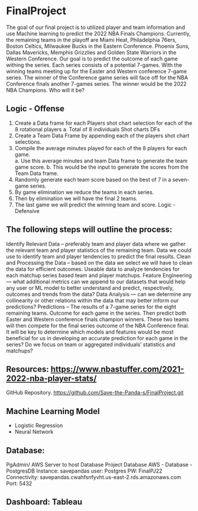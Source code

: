 # FinalProject
The goal of our final project is to utilized player and team information and use Machine learning to predict the 2022 NBA Finals Champions. Currently, the remaining teams in the playoff are Miami Heat, Philadelphia 76ers, Boston Celtics, Milwaukee Bucks in the Eastern Conference.  Phoenix Suns, Dallas Mavericks, Memphis Grizzlies and Golden State Warriors in the Western Conference. Our goal is to predict the outcome of each game withing the series. Each series consists of a potential 7-games. With the winning teams meeting up for the Easter and Western conference 7-game series.  The winner of the Conference game series will face off for the NBA Conference finals another 7-games series.  The winner would be the 2022 NBA Champions.  Who will it be?  

## Logic  - Offense
1.	Create a Data frame for each Players shot chart selection for each of the 8 rotational players 
a.	Total of 8 individuals Shot charts DFs
2.	Create a Team Data Frame by appending each of the players shot chart selections.
3.	Compile the average minutes played for each of the 8 players for each game.  
a.	Use this average minutes and team Data frame to generate the team game score.
b.	This would be the input to generate the scores from the Team Data frame.
4.	Randomly generate each team score based on the best of 7 in a seven-game series.
5.	By game elimination we reduce the teams in each series.
6.	Then by elimination we will have the final 2 teams.  
7.	The last game we will predict the winning team and score.
Logic - Defensive 

## The following steps will outline the process:
Identify Relevant Data – preferably team and player data where we gather the relevant team and player statistics of the remaining team.  Data we could use to identify team and player tendencies to predict the final results.
Clean and Processing the Data – based on the data we select we will have to clean the data for efficient outcomes.  Useable data to analyze tendencies for each matchup series based team and player matchups. 
Feature Engineering — what additional metrics can we append to our datasets that would help any user or ML model to better understand and predict, respectively, outcomes and trends from the data?
Data Analysis — can we determine any collinearity or other relations within the data that may better inform our predictions?
Predictions – The results of a 7-game series for the eight remaining teams. Outcome for each game in the series.  Then predict both Easter and Western conference finals champion winners.  These two teams will then compete for the final series outcome of the NBA Conference final. It will be key to determine which models and features would be most beneficial for us in developing an accurate prediction for each game in the series? Do we focus on team or aggregated individuals’ statistics and matchups?

## Resources: https://www.nbastuffer.com/2021-2022-nba-player-stats/

GitHub Repository. https://github.com/Save-the-Panda-s/FinalProject.git

## Machine Learning Model
- Logistic Regression 
- Neural Network


## Database: 
PgAdmin/ AWS Server to host Database
Project Database AWS - Database - PostgresDB
Instance: 	savepandas
user: 		Postgres
PW: 		FinalPJ22
Connectivity:  	savepandas.cwahfsnfyvht.us-east-2.rds.amazonaws.com
Port: 		5432

## Dashboard: Tableau
